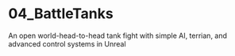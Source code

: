 # 04_BattleTanks
An open world-head-to-head tank fight with simple AI, terrian, and advanced control systems in Unreal
